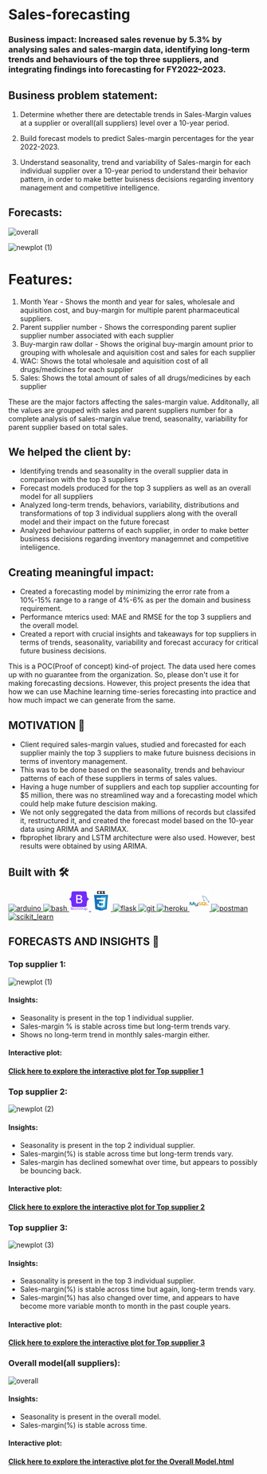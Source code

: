# Sales-forecasting

### Business impact: Increased sales revenue by 5.3% by analysing sales and sales‑margin data, identifying long‑term trends and behaviours of the top three suppliers, and integrating findings into forecasting for FY2022–2023.

## Business problem statement:

1. Determine whether there are detectable trends in Sales-Margin values at a supplier or overall(all suppliers) level over a 10-year period.

2. Build forecast models to predict Sales-margin percentages for the year 2022-2023.

3. Understand seasonality, trend and variability of Sales-margin for each individual supplier over a 10-year period to understand their 
behavior pattern, in order to make better buisness decisions regarding inventory management and competitive intelligence.

## Forecasts:
![overall ](https://github.com/sagar61205/Buy-margin-forecast/assets/5305547/f1ff8ef7-3f5c-4f87-b732-02a2b19f8b00)

![newplot (1)](https://github.com/sagar61205/Buy-margin-forecast/assets/5305547/1a4481f4-9c66-46b9-a11f-67fdad064bd8)


# Features:
1.	Month Year - Shows the month and year for sales, wholesale and aquisition cost, and buy-margin for multiple parent pharmaceutical suppliers.
2.	Parent supplier number - Shows the corresponding parent suplier supplier number associated with each supplier
3.	Buy-margin raw dollar - Shows the original buy-margin amount prior to grouping with wholesale and aquisition cost and sales for each supplier
4.	WAC: Shows the total wholesale and aquisition cost of all drugs/medicines for each supplier
5.	Sales: Shows the total amount of sales of all drugs/medicines by each supplier
 
These are the major factors affecting the sales-margin value. Additonally, all the values are grouped with sales and parent suppliers number for 
a complete analysis of sales-margin value trend, seasonality, variability for parent supplier based on total sales.

## We helped the client by:

<ul>
<li>Identifying trends and seasonality in the overall supplier data in comparison with the top 3 suppliers</li>
<li>Forecast models produced for the top 3 suppliers as well as an overall model for all suppliers</li>
<li>Analyzed long-term trends, behaviors, variability, distributions and transformations of top 3 individual suppliers along with the overall model and 
their impact on the future forecast</li>
<li>Analyzed behaviour patterns of each supplier, in order to make better business decisions regarding inventory managemnet and competitive inteliigence.</li>
</ul>

## Creating meaningful impact:
<ul>
<li>Created a forecasting model by minimizing the error rate from a 10%-15% range to a range of 4%-6% as per the domain and business requirement.</li>
<li>Performance mterics used: MAE and RMSE for the top 3 suppliers and the overall model.</li>
<li>Created a report with crucial insights and takeaways for top suppliers in terms of trends, seasonality, variability and forecast accuracy for critical future business decisions.</li>
</ul>

This is a POC(Proof of concept) kind-of project. The data used here comes up with no guarantee from the organization. So, please don't use it for making forecasting decsions. However, this project presents the idea that how we can use Machine learning time-series forecasting into practice and how much impact we can generate from the same.

## MOTIVATION 💪
<ul>
<li>Client required sales-margin values, studied and forecasted for each supplier mainly the top 3 suppliers to make future buisness decisions in terms of inventory management. </li>
<li>This was to be done based on the seasonality, trends and behaviour patterns of each of these suppliers in terms of sales values. </li>
<li>Having a huge number of suppliers and each top supplier accounting for $5 million, there was no streamlined way and a forecasting model which could help make future descision making. </li>
<li>We not only seggregated the data from millions of records but classifed it, restructured it, and created the forecast model based on the 10-year data using ARIMA and SARIMAX.</li>
<li>fbprophet library and LSTM architecture were also used. However, best results were obtained by using ARIMA.</li>
</ul>

## Built with 🛠️
<p align="left"> <a href="https://www.arduino.cc/" target="_blank"> <img src="https://cdn.worldvectorlogo.com/logos/arduino-1.svg" alt="arduino" width="40" height="40"/> </a> <a href="https://www.gnu.org/software/bash/" target="_blank"> <img src="https://www.vectorlogo.zone/logos/gnu_bash/gnu_bash-icon.svg" alt="bash" width="40" height="40"/> </a> <a href="https://getbootstrap.com" target="_blank"> <img src="https://raw.githubusercontent.com/devicons/devicon/master/icons/bootstrap/bootstrap-plain-wordmark.svg" alt="bootstrap" width="40" height="40"/> </a> <a href="https://www.w3schools.com/css/" target="_blank"> <img src="https://raw.githubusercontent.com/devicons/devicon/master/icons/css3/css3-original-wordmark.svg" alt="css3" width="40" height="40"/> </a><a href="https://flask.palletsprojects.com/" target="_blank"> <img src="https://www.vectorlogo.zone/logos/pocoo_flask/pocoo_flask-icon.svg" alt="flask" width="40" height="40"/> </a> <a href="https://git-scm.com/" target="_blank"> <img src="https://www.vectorlogo.zone/logos/git-scm/git-scm-icon.svg" alt="git" width="40" height="40"/> </a> <a href="https://heroku.com" target="_blank"> <img src="https://www.vectorlogo.zone/logos/heroku/heroku-icon.svg" alt="heroku" width="40" height="40"/> </a> <a href="https://www.mysql.com/" target="_blank"> <img src="https://raw.githubusercontent.com/devicons/devicon/master/icons/mysql/mysql-original-wordmark.svg" alt="mysql" width="40" height="40"/> </a><a href="https://postman.com" target="_blank"> <img src="https://www.vectorlogo.zone/logos/getpostman/getpostman-icon.svg" alt="postman" width="40" height="40"/> </a><a href="https://scikit-learn.org/" target="_blank"> <img src="https://upload.wikimedia.org/wikipedia/commons/0/05/Scikit_learn_logo_small.svg" alt="scikit_learn" width="40" height="40"/> </a></p>       


## FORECASTS AND INSIGHTS 🚀 

### Top supplier 1:
![newplot (1)](https://github.com/sagar61205/Buy-margin-forecast/assets/5305547/1a4481f4-9c66-46b9-a11f-67fdad064bd8)
 
#### Insights:
<ul>
<li>Seasonality is present in the top 1 individual supplier.</li>
<li>Sales-margin % is stable across time but long-term trends vary.</li>
<li>Shows no long-term trend in monthly sales-margin either.</li>
</ul>  

  
#### Interactive plot:

#### [Click here to explore the interactive plot for Top supplier 1](https://htmlpreview.github.io/?https://raw.githubusercontent.com/sagar61205/Sales-margin-forecast/main/Top%20supplier%201.html)
 

### Top supplier 2:
![newplot (2)](https://github.com/sagar61205/Buy-margin-forecast/assets/5305547/e7ebfc50-1724-4fad-8f05-e2d12eaa157d)
 
#### Insights:
<ul>
<li>Seasonality is present in the top 2 individual supplier.</li>
<li>Sales-margin(%) is stable across time but long-term trends vary.</li>
<li>Sales-margin has declined somewhat over time, but appears to possibly be bouncing back.</li>
</ul>  


#### Interactive plot:

#### [Click here to explore the interactive plot for Top supplier 2](https://htmlpreview.github.io/?https://raw.githubusercontent.com/sagar61205/Sales-margin-forecast/main/Top%20supplier%202.html)


 
### Top supplier 3:
![newplot (3)](https://github.com/sagar61205/Buy-margin-forecast/assets/5305547/aa6339a8-20b4-4f69-8741-e5de399fbaff)

#### Insights:
<ul>
<li>Seasonality is present in the top 3 individual supplier.</li>
<li>Sales-margin(%) is stable across time but again, long-term trends vary.</li>
<li>Sales-margin(%) has also changed over time, and appears to have become more variable month to month in the past couple years.</li>
</ul>   

#### Interactive plot:

#### [Click here to explore the interactive plot for Top supplier 3](https://htmlpreview.github.io/?https://raw.githubusercontent.com/sagar61205/Sales-margin-forecast/main/Top%20supplier%203.html)


 
### Overall model(all suppliers):
![overall ](https://github.com/sagar61205/Buy-margin-forecast/assets/5305547/f1ff8ef7-3f5c-4f87-b732-02a2b19f8b00)
 
#### Insights:
<ul>
<li>Seasonality is present in the overall model.</li>
<li>Sales-margin(%) is stable across time.</li>
</ul>   
 
#### Interactive plot:

#### [Click here to explore the interactive plot for the Overall Model.html](https://htmlpreview.github.io/?https://raw.githubusercontent.com/sagar61205/Sales-margin-forecast/main/overall%20model.html)


